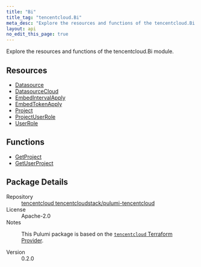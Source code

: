 ```yaml
---
title: "Bi"
title_tag: "tencentcloud.Bi"
meta_desc: "Explore the resources and functions of the tencentcloud.Bi module."
layout: api
no_edit_this_page: true
---
```


<!-- WARNING: this file was generated by Pulumi Docs Generator. -->
<!-- Do not edit by hand unless you're certain you know what you are doing! -->

Explore the resources and functions of the tencentcloud.Bi module.

<h2 id="resources">Resources</h2>
<ul class="api">
    <li><a href="datasource/" title="Datasource"><span class="api-symbol api-symbol--resource"></span>Datasource</a></li>
    <li><a href="datasourcecloud/" title="DatasourceCloud"><span class="api-symbol api-symbol--resource"></span>DatasourceCloud</a></li>
    <li><a href="embedintervalapply/" title="EmbedIntervalApply"><span class="api-symbol api-symbol--resource"></span>EmbedIntervalApply</a></li>
    <li><a href="embedtokenapply/" title="EmbedTokenApply"><span class="api-symbol api-symbol--resource"></span>EmbedTokenApply</a></li>
    <li><a href="project/" title="Project"><span class="api-symbol api-symbol--resource"></span>Project</a></li>
    <li><a href="projectuserrole/" title="ProjectUserRole"><span class="api-symbol api-symbol--resource"></span>ProjectUserRole</a></li>
    <li><a href="userrole/" title="UserRole"><span class="api-symbol api-symbol--resource"></span>UserRole</a></li>
</ul>

<h2 id="functions">Functions</h2>
<ul class="api">
    <li><a href="getproject/" title="GetProject"><span class="api-symbol api-symbol--function"></span>GetProject</a></li>
    <li><a href="getuserproject/" title="GetUserProject"><span class="api-symbol api-symbol--function"></span>GetUserProject</a></li>
</ul>

<h2 id="package-details">Package Details</h2>
<dl class="package-details">
	<dt>Repository</dt>
	<dd><a href="https://github.com/tencentcloudstack/pulumi-tencentcloud">tencentcloud tencentcloudstack/pulumi-tencentcloud</a></dd>
	<dt>License</dt>
	<dd>Apache-2.0</dd>
	<dt>Notes</dt>
	<dd><p>This Pulumi package is based on the <a href="https://github.com/tencentcloudstack/terraform-provider-tencentcloud"><code>tencentcloud</code> Terraform Provider</a>.</p>
</dd>
	<dt>Version</dt>
	<dd>0.2.0</dd>
</dl>

